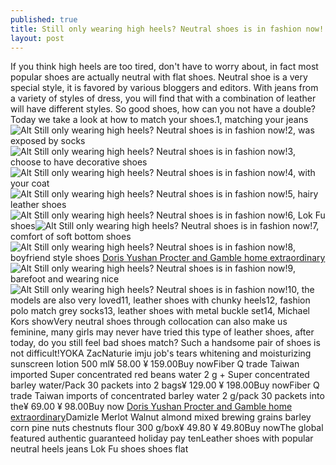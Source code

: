 ```yaml
---
published: true
title: Still only wearing high heels? Neutral shoes is in fashion now!
layout: post
---
```

If you think high heels are too tired, don\'t have to worry about, in fact most popular shoes are actually neutral with flat shoes. Neutral shoe is a very special style, it is favored by various bloggers and editors. With jeans from a variety of styles of dress, you will find that with a combination of leather will have different styles. So good shoes, how can you not have a double? Today we take a look at how to match your shoes.1, matching your jeans![Alt Still only wearing high heels? Neutral shoes is in fashion now!](https://c1.staticflickr.com/9/8512/28960662620_23e369da28_b.jpg)2, was exposed by socks![Alt Still only wearing high heels? Neutral shoes is in fashion now!](https://c1.staticflickr.com/9/8233/29248812785_423aa872e5.jpg)3, choose to have decorative shoes![Alt Still only wearing high heels? Neutral shoes is in fashion now!](https://c1.staticflickr.com/9/8146/29170112041_a98cfcd454_b.jpg)4, with your coat![Alt Still only wearing high heels? Neutral shoes is in fashion now!](https://c1.staticflickr.com/9/8185/29140677552_1ba3cf096d.jpg)5, hairy leather shoes![Alt Still only wearing high heels? Neutral shoes is in fashion now!](https://c1.staticflickr.com/9/8501/29140690392_21bf2ce68b.jpg)6, Lok Fu shoes![Alt Still only wearing high heels? Neutral shoes is in fashion now!](https://c1.staticflickr.com/9/8517/28627898003_6e740198f5.jpg)7, comfort of soft bottom shoes![Alt Still only wearing high heels? Neutral shoes is in fashion now!](https://c1.staticflickr.com/9/8542/29170135251_315f748c39.jpg)8, boyfriend style shoes [Doris Yushan Procter and Gamble home extraordinary](http://uag2015.blogspot.com/2016/06/doris-yushan-procter-and-gamble-home.html)![Alt Still only wearing high heels? Neutral shoes is in fashion now!](https://c1.staticflickr.com/9/8136/29248858725_418d987846_b.jpg)9, barefoot and wearing nice![Alt Still only wearing high heels? Neutral shoes is in fashion now!](https://c1.staticflickr.com/9/8867/29140718082_45e604807d_b.jpg)10, the models are also very loved11, leather shoes with chunky heels12, fashion polo match grey socks13, leather shoes with metal buckle set14, Michael Kors showVery neutral shoes through collocation can also make us feminine, many girls may never have tried this type of leather shoes, after today, do you still feel bad shoes match? Such a handsome pair of shoes is not difficult!YOKA ZacNaturie imju job\'s tears whitening and moisturizing sunscreen lotion 500 ml¥ 58.00 ¥ 159.00Buy nowFiber Q trade Taiwan imported Super concentrated red beans water 2 g + Super concentrated barley water/Pack 30 packets into 2 bags¥ 129.00 ¥ 198.00Buy nowFiber Q trade Taiwan imports of concentrated barley water 2 g/pack 30 packets into the¥ 69.00 ¥ 98.00Buy now [Doris Yushan Procter and Gamble home extraordinary](http://uag2015.blogspot.com/2016/06/doris-yushan-procter-and-gamble-home.html)Damizle Merlot Walnut almond mixed brewing grains barley corn pine nuts chestnuts flour 300 g/box¥ 49.80 ¥ 49.80Buy nowThe global featured authentic guaranteed holiday pay tenLeather shoes with popular neutral heels jeans Lok Fu shoes shoes flat